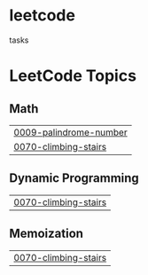 # leetcode
tasks

<!---LeetCode Topics Start-->
# LeetCode Topics
## Math
|  |
| ------- |
| [0009-palindrome-number](https://github.com/momenmohamed9/leetcode/tree/master/0009-palindrome-number) |
| [0070-climbing-stairs](https://github.com/momenmohamed9/leetcode/tree/master/0070-climbing-stairs) |
## Dynamic Programming
|  |
| ------- |
| [0070-climbing-stairs](https://github.com/momenmohamed9/leetcode/tree/master/0070-climbing-stairs) |
## Memoization
|  |
| ------- |
| [0070-climbing-stairs](https://github.com/momenmohamed9/leetcode/tree/master/0070-climbing-stairs) |
<!---LeetCode Topics End-->